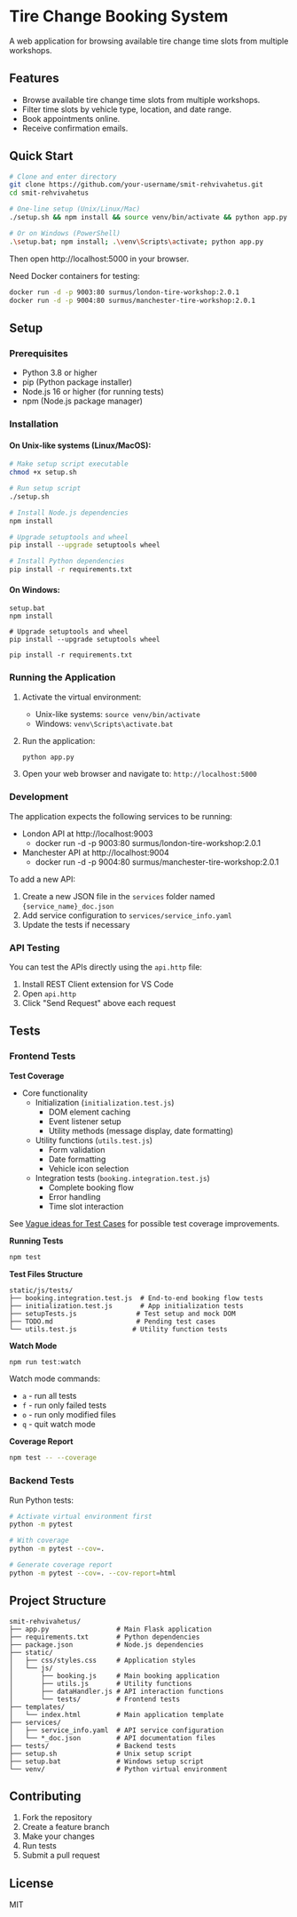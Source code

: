 # Tire Change Booking System

A web application for browsing available tire change time slots from multiple workshops.

## Features

-   Browse available tire change time slots from multiple workshops.
-   Filter time slots by vehicle type, location, and date range.
-   Book appointments online.
-   Receive confirmation emails.

## Quick Start
```bash
# Clone and enter directory
git clone https://github.com/your-username/smit-rehvivahetus.git
cd smit-rehvivahetus

# One-line setup (Unix/Linux/Mac)
./setup.sh && npm install && source venv/bin/activate && python app.py

# Or on Windows (PowerShell)
.\setup.bat; npm install; .\venv\Scripts\activate; python app.py
```
Then open http://localhost:5000 in your browser.

Need Docker containers for testing:
```bash
docker run -d -p 9003:80 surmus/london-tire-workshop:2.0.1
docker run -d -p 9004:80 surmus/manchester-tire-workshop:2.0.1
```

## Setup

### Prerequisites
- Python 3.8 or higher
- pip (Python package installer)
- Node.js 16 or higher (for running tests)
- npm (Node.js package manager)

### Installation

#### On Unix-like systems (Linux/MacOS):
```bash
# Make setup script executable
chmod +x setup.sh

# Run setup script
./setup.sh

# Install Node.js dependencies
npm install

# Upgrade setuptools and wheel
pip install --upgrade setuptools wheel

# Install Python dependencies
pip install -r requirements.txt
```

#### On Windows:
```batch
setup.bat
npm install

# Upgrade setuptools and wheel
pip install --upgrade setuptools wheel

pip install -r requirements.txt
```

### Running the Application

1. Activate the virtual environment:
   - Unix-like systems: `source venv/bin/activate`
   - Windows: `venv\Scripts\activate.bat`

2. Run the application:
   ```bash
   python app.py
   ```

3. Open your web browser and navigate to: `http://localhost:5000`

### Development

The application expects the following services to be running:
- London API at http://localhost:9003
  - docker run -d -p 9003:80 surmus/london-tire-workshop:2.0.1
- Manchester API at http://localhost:9004
  - docker run -d -p 9004:80 surmus/manchester-tire-workshop:2.0.1

To add a new API:
1. Create a new JSON file in the `services` folder named `{service_name}_doc.json`
2. Add service configuration to `services/service_info.yaml`
3. Update the tests if necessary

### API Testing
You can test the APIs directly using the `api.http` file:
1. Install REST Client extension for VS Code
2. Open `api.http`
3. Click "Send Request" above each request

## Tests

### Frontend Tests

**Test Coverage**
- Core functionality
  - Initialization (`initialization.test.js`)
    - DOM element caching
    - Event listener setup
    - Utility methods (message display, date formatting)
  - Utility functions (`utils.test.js`)
    - Form validation
    - Date formatting
    - Vehicle icon selection
  - Integration tests (`booking.integration.test.js`)
    - Complete booking flow
    - Error handling
    - Time slot interaction

See [Vague ideas for Test Cases](static/js/tests/TODO.md) for possible test coverage improvements.

**Running Tests**
```bash
npm test
```

**Test Files Structure**
```
static/js/tests/
├── booking.integration.test.js  # End-to-end booking flow tests
├── initialization.test.js       # App initialization tests
├── setupTests.js               # Test setup and mock DOM
├── TODO.md                     # Pending test cases
└── utils.test.js              # Utility function tests
```

**Watch Mode**
```bash
npm run test:watch
```

Watch mode commands:
- `a` - run all tests
- `f` - run only failed tests
- `o` - run only modified files
- `q` - quit watch mode

**Coverage Report**
```bash
npm test -- --coverage
```

### Backend Tests

Run Python tests:
```bash
# Activate virtual environment first
python -m pytest

# With coverage
python -m pytest --cov=.

# Generate coverage report
python -m pytest --cov=. --cov-report=html
```

## Project Structure

```
smit-rehvivahetus/
├── app.py                 # Main Flask application
├── requirements.txt       # Python dependencies
├── package.json           # Node.js dependencies
├── static/
│   ├── css/styles.css     # Application styles
│   └── js/
│       ├── booking.js     # Main booking application
│       ├── utils.js       # Utility functions
│       ├── dataHandler.js # API interaction functions
│       └── tests/         # Frontend tests
├── templates/
│   └── index.html         # Main application template
├── services/
│   ├── service_info.yaml  # API service configuration
│   └── *_doc.json         # API documentation files
├── tests/                 # Backend tests
├── setup.sh               # Unix setup script
├── setup.bat              # Windows setup script
└── venv/                  # Python virtual environment
```

## Contributing

1. Fork the repository
2. Create a feature branch
3. Make your changes
4. Run tests
5. Submit a pull request

## License

MIT
